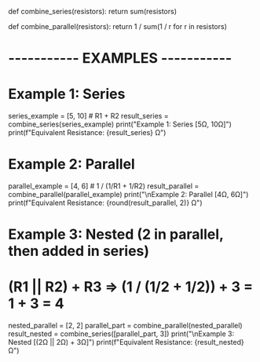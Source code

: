 def combine_series(resistors):
    return sum(resistors)

def combine_parallel(resistors):
    return 1 / sum(1 / r for r in resistors)

# ----------- EXAMPLES -----------

# Example 1: Series
series_example = [5, 10]  # R1 + R2
result_series = combine_series(series_example)
print("Example 1: Series [5Ω, 10Ω]")
print(f"Equivalent Resistance: {result_series} Ω")

# Example 2: Parallel
parallel_example = [4, 6]  # 1 / (1/R1 + 1/R2)
result_parallel = combine_parallel(parallel_example)
print("\nExample 2: Parallel [4Ω, 6Ω]")
print(f"Equivalent Resistance: {round(result_parallel, 2)} Ω")

# Example 3: Nested (2 in parallel, then added in series)
# (R1 || R2) + R3 => (1 / (1/2 + 1/2)) + 3 = 1 + 3 = 4
nested_parallel = [2, 2]
parallel_part = combine_parallel(nested_parallel)
result_nested = combine_series([parallel_part, 3])
print("\nExample 3: Nested [(2Ω || 2Ω) + 3Ω]")
print(f"Equivalent Resistance: {result_nested} Ω")
